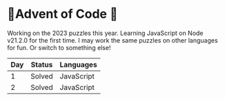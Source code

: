 # 🎄Advent of Code 🎅

Working on the 2023 puzzles this year. Learning JavaScript on Node v21.2.0 for the first time. I may work the same puzzles on other languages for fun. Or switch to something else!

| Day | Status | Languages |
| -- | ----- | ------- |
| 1 | Solved | JavaScript |
| 2 | Solved | JavaScript |



